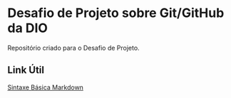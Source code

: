 # Desafio de Projeto sobre Git/GitHub da DIO
Repositório criado para o Desafio de Projeto.
## Link Útil
[Sintaxe Básica Markdown](https://www.markdownguide.org/basic-syntax/)
